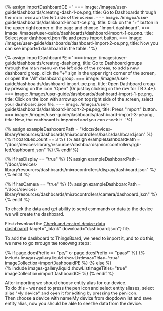 
{% assign importDashboardCE = '
    ===
        image: /images/user-guide/dashboards/creating-dash-1-ce.png,
        title: Go to Dashboards through the main menu on the left side of the screen.
    ===
        image: /images/user-guide/dashboards/dashboard-import-ce.png,
        title: Click on the “+” button in the upper right corner of the page and choose "Import dashboard".
    ===
        image: /images/user-guide/dashboards/dashboard-import-1-ce.png,
        title: Select your dashboard.json file and press import button. 
    ===
        image: /images/user-guide/dashboards/dashboard-import-2-ce.png,
        title: Now you can see imported dashboard in the table.
'
%}

{% assign importDashboardPE = '
    ===
        image: /images/user-guide/dashboards/creating-dash.png,
        title: Go to Dashboard groups through the main menu on the left side of the screen, to add a new dashboard group, click the "+" sign in the upper right corner of the screen, or open the "All" dashboard group.
    ===
        image: /images/user-guide/dashboards/dashboard-import-pe.png,
        title: Open Dashboard group by pressing on the icon "Open" (Or just by clicking on the row for TB 3.4+).
    ===
        image: /images/user-guide/dashboards/dashboard-import-1-pe.png,
        title: Click on the icon with arrow up on top right side of the screen, select your dashboard.json file.
    ===
        image: /images/user-guide/dashboards/dashboard-import-2-pe.png,
        title: Press "import" button.
    ===
        image: /images/user-guide/dashboards/dashboard-import-3-pe.png,
        title: Now, the dashboard is imported and you can check it.
'
%}

{% assign exampleDashboardPath = "/docs/devices-library/resources/dashboards/microcontrollers/basic/dashboard.json" %}
{% if boardLedCount == 3 %}
{% assign exampleDashboardPath = "/docs/devices-library/resources/dashboards/microcontrollers/rgb-led/dashboard.json" %}
{% endif %}

{% if hasDisplay == "true" %}
{% assign exampleDashboardPath = "/docs/devices-library/resources/dashboards/microcontrollers/display/dashboard.json" %}
{% endif %}

{% if hasCamera == "true" %}
{% assign exampleDashboardPath = "/docs/devices-library/resources/dashboards/microcontrollers/camera/dashboard.json" %}
{% endif %}

To check the data and get ability to send commands or data to the device we will create the dashboard.

First download the [Check and control device data dashboard]({{exampleDashboardPath}}){:target="_blank" download="dashboard.json"} file.

To add the dashboard to ThingsBoard, we need to import it, and to do this, we have to go through the following steps:  


{% if page.docsPrefix == "pe/" or page.docsPrefix == "paas/" %}
    {% include images-gallery.liquid showListImageTitles="true" imageCollection=importDashboardPE %}
{% else %}  
    {% include images-gallery.liquid showListImageTitles="true" imageCollection=importDashboardCE %}
{% endif %} 

After importing we should choose entity alias for our device.  
To do this - we need to press the pen icon and select entity aliases, select alias "My device" and open it for editing by pressing the pen icon.    
Then choose a device with name My device from dropdown list and save entity alias, now you should be able to see the data from the device.     
